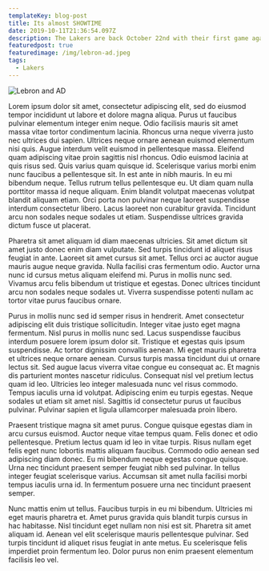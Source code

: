 ```yaml
---
templateKey: blog-post
title: Its almost SHOWTIME
date: 2019-10-11T21:36:54.097Z
description: The Lakers are back October 22nd with their first game against the Dippers.
featuredpost: true
featuredimage: /img/lebron-ad.jpeg
tags:
  - Lakers
---
```

![Lebron and AD](/img/lebron-ad.jpeg "Lebron and AD")

Lorem ipsum dolor sit amet, consectetur adipiscing elit, sed do eiusmod tempor incididunt ut labore et dolore magna aliqua. Purus ut faucibus pulvinar elementum integer enim neque. Odio facilisis mauris sit amet massa vitae tortor condimentum lacinia. Rhoncus urna neque viverra justo nec ultrices dui sapien. Ultrices neque ornare aenean euismod elementum nisi quis. Augue interdum velit euismod in pellentesque massa. Eleifend quam adipiscing vitae proin sagittis nisl rhoncus. Odio euismod lacinia at quis risus sed. Quis varius quam quisque id. Scelerisque varius morbi enim nunc faucibus a pellentesque sit. In est ante in nibh mauris. In eu mi bibendum neque. Tellus rutrum tellus pellentesque eu. Ut diam quam nulla porttitor massa id neque aliquam. Enim blandit volutpat maecenas volutpat blandit aliquam etiam. Orci porta non pulvinar neque laoreet suspendisse interdum consectetur libero. Lacus laoreet non curabitur gravida. Tincidunt arcu non sodales neque sodales ut etiam. Suspendisse ultrices gravida dictum fusce ut placerat.



Pharetra sit amet aliquam id diam maecenas ultricies. Sit amet dictum sit amet justo donec enim diam vulputate. Sed turpis tincidunt id aliquet risus feugiat in ante. Laoreet sit amet cursus sit amet. Tellus orci ac auctor augue mauris augue neque gravida. Nulla facilisi cras fermentum odio. Auctor urna nunc id cursus metus aliquam eleifend mi. Purus in mollis nunc sed. Vivamus arcu felis bibendum ut tristique et egestas. Donec ultrices tincidunt arcu non sodales neque sodales ut. Viverra suspendisse potenti nullam ac tortor vitae purus faucibus ornare.



Purus in mollis nunc sed id semper risus in hendrerit. Amet consectetur adipiscing elit duis tristique sollicitudin. Integer vitae justo eget magna fermentum. Nisl purus in mollis nunc sed. Lacus suspendisse faucibus interdum posuere lorem ipsum dolor sit. Tristique et egestas quis ipsum suspendisse. Ac tortor dignissim convallis aenean. Mi eget mauris pharetra et ultrices neque ornare aenean. Cursus turpis massa tincidunt dui ut ornare lectus sit. Sed augue lacus viverra vitae congue eu consequat ac. Et magnis dis parturient montes nascetur ridiculus. Consequat nisl vel pretium lectus quam id leo. Ultricies leo integer malesuada nunc vel risus commodo. Tempus iaculis urna id volutpat. Adipiscing enim eu turpis egestas. Neque sodales ut etiam sit amet nisl. Sagittis id consectetur purus ut faucibus pulvinar. Pulvinar sapien et ligula ullamcorper malesuada proin libero.



Praesent tristique magna sit amet purus. Congue quisque egestas diam in arcu cursus euismod. Auctor neque vitae tempus quam. Felis donec et odio pellentesque. Pretium lectus quam id leo in vitae turpis. Risus nullam eget felis eget nunc lobortis mattis aliquam faucibus. Commodo odio aenean sed adipiscing diam donec. Eu mi bibendum neque egestas congue quisque. Urna nec tincidunt praesent semper feugiat nibh sed pulvinar. In tellus integer feugiat scelerisque varius. Accumsan sit amet nulla facilisi morbi tempus iaculis urna id. In fermentum posuere urna nec tincidunt praesent semper.



Nunc mattis enim ut tellus. Faucibus turpis in eu mi bibendum. Ultricies mi eget mauris pharetra et. Amet purus gravida quis blandit turpis cursus in hac habitasse. Nisl tincidunt eget nullam non nisi est sit. Pharetra sit amet aliquam id. Aenean vel elit scelerisque mauris pellentesque pulvinar. Sed turpis tincidunt id aliquet risus feugiat in ante metus. Eu scelerisque felis imperdiet proin fermentum leo. Dolor purus non enim praesent elementum facilisis leo vel.
